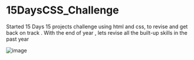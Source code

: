 # 15DaysCSS_Challenge

Started 15 Days 15 projects challenge using html and css, to revise and get back on track . 
With the end of year , lets revise all the built-up skills in the past year 


![image](https://github.com/aisha09agarwal/15DaysCSS_Challenge/assets/78947668/ae16284c-2708-4156-9911-3a58898155a2)


